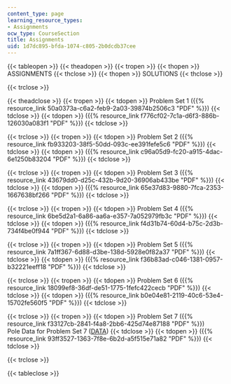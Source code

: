 ```yaml
---
content_type: page
learning_resource_types:
- Assignments
ocw_type: CourseSection
title: Assignments
uid: 1d7dc895-bfda-1074-c805-2b0dcdb37cee
---
```


{{< tableopen >}}
{{< theadopen >}}
{{< tropen >}}
{{< thopen >}}
ASSIGNMENTS
{{< thclose >}}
{{< thopen >}}
SOLUTIONS
{{< thclose >}}

{{< trclose >}}

{{< theadclose >}}
{{< tropen >}}
{{< tdopen >}}
Problem Set 1 ({{% resource_link 50a0373a-c6a2-feb9-2a03-39874b2506c3 "PDF" %}})
{{< tdclose >}}
{{< tdopen >}}
({{% resource_link f776cf02-7c1a-d6f3-886b-126030a083f1 "PDF" %}})
{{< tdclose >}}

{{< trclose >}}
{{< tropen >}}
{{< tdopen >}}
Problem Set 2 ({{% resource_link fb933203-38f5-50dd-093c-ee391fefe5c6 "PDF" %}})
{{< tdclose >}}
{{< tdopen >}}
({{% resource_link c96a05d9-fc20-a915-4dac-6e1250b83204 "PDF" %}})
{{< tdclose >}}

{{< trclose >}}
{{< tropen >}}
{{< tdopen >}}
Problem Set 3 ({{% resource_link 43679dd0-d25c-432b-9d20-36906ab433be "PDF" %}})
{{< tdclose >}}
{{< tdopen >}}
({{% resource_link 65e37d83-9880-7fca-2353-1667638bf266 "PDF" %}})
{{< tdclose >}}

{{< trclose >}}
{{< tropen >}}
{{< tdopen >}}
Problem Set 4 ({{% resource_link 6be5d2a1-6a86-aa6a-e357-7a052979fb3c "PDF" %}})
{{< tdclose >}}
{{< tdopen >}}
({{% resource_link f4d31b74-60d4-b75c-2d3b-734f4be0f944 "PDF" %}})
{{< tdclose >}}

{{< trclose >}}
{{< tropen >}}
{{< tdopen >}}
Problem Set 5 ({{% resource_link 7a1ff367-6d88-d3be-138d-5928e0f82a37 "PDF" %}})
{{< tdclose >}}
{{< tdopen >}}
({{% resource_link f36b83ad-c046-1381-0957-b32221eeff18 "PDF" %}})
{{< tdclose >}}

{{< trclose >}}
{{< tropen >}}
{{< tdopen >}}
Problem Set 6 ({{% resource_link 18099ef8-36df-de51-1775-1fefc422cecb "PDF" %}})
{{< tdclose >}}
{{< tdopen >}}
({{% resource_link b0e04e81-2119-40c6-53e4-15702fe560f5 "PDF" %}})
{{< tdclose >}}

{{< trclose >}}
{{< tropen >}}
{{< tdopen >}}
Problem Set 7 ({{% resource_link f33127cb-2841-f4a8-2bb6-425d74e87188 "PDF" %}})  
Pole Data for Problem Set 7 ([DATA](/courses/civil-and-environmental-engineering/1-124j-foundations-of-software-engineering-fall-2000/assignments/pole.data))
{{< tdclose >}}
{{< tdopen >}}
({{% resource_link 93ff3527-1363-7f8e-6b2d-a5f515e71a82 "PDF" %}})
{{< tdclose >}}

{{< trclose >}}

{{< tableclose >}}